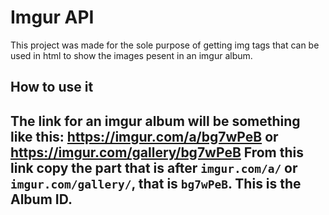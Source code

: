 # Imgur API

This project was made for the sole purpose of getting img tags that can be used in html to show the images pesent in an imgur album.

## How to use it
The link for an imgur album will be something like this: https://imgur.com/a/bg7wPeB or https://imgur.com/gallery/bg7wPeB
From this link copy the part that is after `imgur.com/a/` or `imgur.com/gallery/`, that is `bg7wPeB`. This is the **Album ID**.
---
